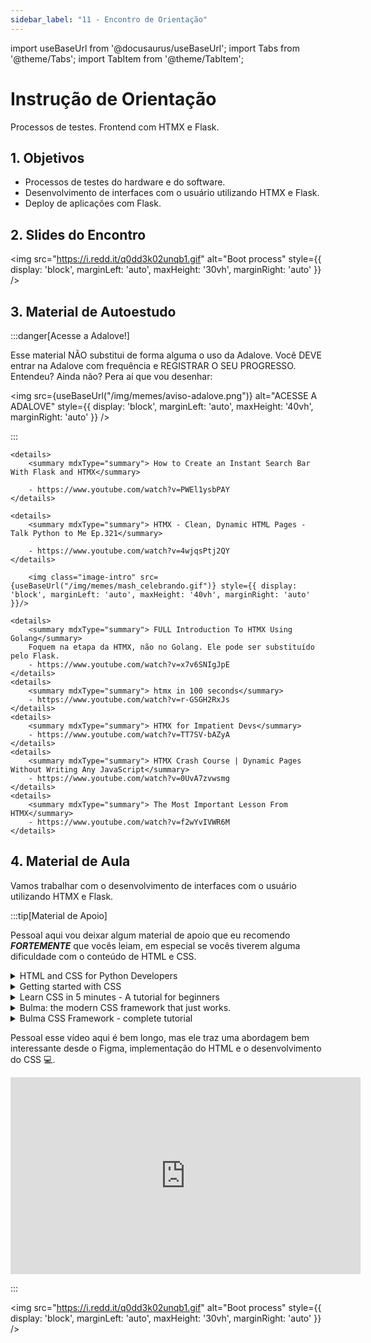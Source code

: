 ```yaml
---
sidebar_label: "11 - Encontro de Orientação"
---
```


import useBaseUrl from '@docusaurus/useBaseUrl';
import Tabs from '@theme/Tabs';
import TabItem from '@theme/TabItem';

# Instrução de Orientação	

Processos de testes. Frontend com HTMX e Flask.

## 1. Objetivos

- Processos de testes do hardware e do software.
- Desenvolvimento de interfaces com o usuário utilizando HTMX e Flask.
- Deploy de aplicações com Flask.

## 2. Slides do Encontro

<!-- <iframe src="https://docs.google.com/presentation/d/e/2PACX-1vSG6q7EZA2isyGW3V_1pXMM7IJquzznhrFYcQA0ygtI8Nfv7v7SvdBN_jbO2XuOBN3kg1zpmRzti5Om/embed?start=false&loop=false&delayms=3000" frameborder="0" width="75%" height="400" allowfullscreen="true" mozallowfullscreen="true" webkitallowfullscreen="true" style={{ display: 'block', marginLeft: 'auto', marginRight: 'auto' }}></iframe> -->

<img src="https://i.redd.it/q0dd3k02unqb1.gif" alt="Boot process" style={{ display: 'block', marginLeft: 'auto', maxHeight: '30vh', marginRight: 'auto' }} />

## 3. Material de Autoestudo

:::danger[Acesse a Adalove!]

Esse material NÃO substitui de forma alguma o uso da Adalove. Você DEVE entrar na Adalove com frequência e REGISTRAR O SEU PROGRESSO. Entendeu? Ainda não? Pera aí que vou desenhar:

<img src={useBaseUrl("/img/memes/aviso-adalove.png")} alt="ACESSE A ADALOVE" style={{ display: 'block', marginLeft: 'auto', maxHeight: '40vh', marginRight: 'auto' }} />

:::

<Tabs>
  <TabItem value="autoestudos-obrigatorios" label="📘 Autoestudos Obrigatórios" default>
     
    <details> 
        <summary mdxType="summary"> How to Create an Instant Search Bar With Flask and HTMX</summary>

        - https://www.youtube.com/watch?v=PWEl1ysbPAY
    </details> 
    
    <details> 
        <summary mdxType="summary"> HTMX - Clean, Dynamic HTML Pages - Talk Python to Me Ep.321</summary>

        - https://www.youtube.com/watch?v=4wjqsPtj2QY
    </details> 

  </TabItem>
  <TabItem value="autoestudos-opcionais" label="📔 Autoestudos Opcionais">
     
        <img class="image-intro" src={useBaseUrl("/img/memes/mash_celebrando.gif")} style={{ display: 'block', marginLeft: 'auto', maxHeight: '40vh', marginRight: 'auto' }}/>

  </TabItem>
  <TabItem value="autoestudos-adicionais" label="📓 Autoestudos Adicionais">
    
    <details> 
        <summary mdxType="summary">	FULL Introduction To HTMX Using Golang</summary>
        Foquem na etapa da HTMX, não no Golang. Ele pode ser substituído pelo Flask.
        - https://www.youtube.com/watch?v=x7v6SNIgJpE
    </details> 
    <details> 
        <summary mdxType="summary">	htmx in 100 seconds</summary>
        - https://www.youtube.com/watch?v=r-GSGH2RxJs
    </details> 
    <details> 
        <summary mdxType="summary">	HTMX for Impatient Devs</summary>
        - https://www.youtube.com/watch?v=TT7SV-bAZyA
    </details> 
    <details> 
        <summary mdxType="summary">	HTMX Crash Course | Dynamic Pages Without Writing Any JavaScript</summary>
        - https://www.youtube.com/watch?v=0UvA7zvwsmg
    </details> 
    <details> 
        <summary mdxType="summary">	The Most Important Lesson From HTMX</summary>
        - https://www.youtube.com/watch?v=f2wYvIVWR6M
    </details> 

  </TabItem>
</Tabs>


## 4. Material de Aula

Vamos trabalhar com o desenvolvimento de interfaces com o usuário utilizando HTMX e Flask. 

:::tip[Material de Apoio]

Pessoal aqui vou deixar algum material de apoio que eu recomendo ***FORTEMENTE*** que vocês leiam, em especial se vocês tiverem alguma dificuldade com o conteúdo de HTML e CSS.

<details> 
    <summary mdxType="summary">	HTML and CSS for Python Developers</summary>
        - https://realpython.com/html-css-python/
</details> 
<details> 
    <summary mdxType="summary">	Getting started with CSS</summary>
        - https://developer.mozilla.org/en-US/docs/Learn/CSS/First_steps/Getting_started
</details> 
<details> 
    <summary mdxType="summary">	Learn CSS in 5 minutes - A tutorial for beginners</summary>
        - https://www.freecodecamp.org/news/get-started-with-css-in-5-minutes-e0804813fc3e/
</details> 
<details> 
    <summary mdxType="summary">	Bulma: the modern CSS framework that just works.</summary>
        - https://bulma.io
</details> 
<details> 
    <summary mdxType="summary">	Bulma CSS Framework - complete tutorial</summary>
        - https://www.youtube.com/watch?v=LBzZLzu2GKo
</details> 

Pessoal esse vídeo aqui é bem longo, mas ele traz uma abordagem bem interessante desde o Figma, implementação do HTML e o desenvolvimento do CSS 💻.

<iframe width="560" height="315" src="https://www.youtube.com/embed/Lx_YsoMgP40?si=0DblQixY7pvYPOsm" title="YouTube video player" frameborder="0" allow="accelerometer; autoplay; clipboard-write; encrypted-media; gyroscope; picture-in-picture; web-share" allowfullscreen></iframe>

:::

<img src="https://i.redd.it/q0dd3k02unqb1.gif" alt="Boot process" style={{ display: 'block', marginLeft: 'auto', maxHeight: '30vh', marginRight: 'auto' }} />
